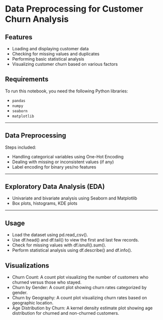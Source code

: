 # Data Preprocessing for Customer Churn Analysis

## Features

- Loading and displaying customer data
- Checking for missing values and duplicates
- Performing basic statistical analysis
- Visualizing customer churn based on various factors

## Requirements

To run this notebook, you need the following Python libraries:

- `pandas`
- `numpy`
- `seaborn`
- `matplotlib`

---

## Data Preprocessing

Steps included:

- Handling categorical variables using One-Hot Encoding
- Dealing with missing or inconsistent values (if any)
- Label encoding for binary yes/no features

---

## Exploratory Data Analysis (EDA)

- Univariate and bivariate analysis using Seaborn and Matplotlib
- Box plots, histograms, KDE plots

---

## Usage

- Load the dataset using pd.read_csv().
- Use df.head() and df.tail() to view the first and last few records.
- Check for missing values with df.isnull().sum().
- Perform statistical analysis using df.describe() and df.info().

## Visualizations

- Churn Count: A count plot visualizing the number of customers who churned versus those who stayed.
- Churn by Gender: A count plot showing churn rates categorized by gender.
- Churn by Geography: A count plot visualizing churn rates based on geographic location.
- Age Distribution by Churn: A kernel density estimate plot showing age distribution for churned and non-churned customers.
